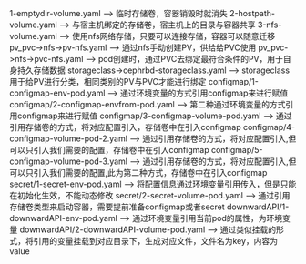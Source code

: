 1-emptydir-volume.yaml --> 临时存储卷，容器销毁时就消失
2-hostpath-volume.yaml --> 与宿主机绑定的存储卷，宿主机上的目录与容器共享
3-nfs-volume.yaml --> 使用nfs网络存储，只要可以连接存储，容器可以随意迁移
pv_pvc->nfs->pv-nfs.yaml --> 通过nfs手动创建PV，供给给PVC使用
pv_pvc->nfs->pvc-nfs.yaml --> pod创建时，通过PVC去绑定最符合条件的PV，用于自身持久存储数据
storageclass->cephrbd-storageclass.yaml --> storageclass用于给PV进行分类，相同类别的PV与PVC才能进行绑定
configmap/1-configmap-env-pod.yaml --> 通过环境变量的方式引用configmap来进行赋值
configmap/2-configmap-envfrom-pod.yaml --> 第二种通过环境变量的方式引用configmap来进行赋值
configmap/3-configmap-volume-pod.yaml --> 通过引用存储卷的方式，将对应配置引入，存储卷中在引入configmap
configmap/4-configmap-volume-pod-2.yaml --> 通过引用存储卷的方式，将对应配置引入,但可以只引入我们需要的配置，存储卷中在引入configmap
configmap/5-configmap-volume-pod-3.yaml --> 通过引用存储卷的方式，将对应配置引入,但可以只引入我们需要的配置,此为第二种方式，存储卷中在引入configmap
secret/1-secret-env-pod.yaml --> 将配置信息通过环境变量引用传入，但是只能在初始化生效，不能动态修改
secret/2-secret-volume-pod.yaml --> 通过引用存储卷类型来启动容器，需要提前准备configmap或者secret
downwardAPI/1-downwardAPI-env-pod.yaml --> 通过环境变量引用当前pod的属性，为环境变量
downwardAPI/2-downwardAPI-volume-pod.yaml --> 通过类似挂载的形式，将引用的变量挂载到对应目录下，生成对应文件，文件名为key，内容为value
